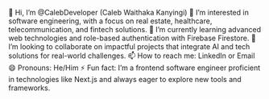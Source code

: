 👋 Hi, I’m @CalebDeveloper (Caleb Waithaka Kanyingi)
👀 I’m interested in software engineering, with a focus on real estate, healthcare, telecommunication, and fintech solutions.
🌱 I’m currently learning advanced web technologies and role-based authentication with Firebase Firestore.
💞️ I’m looking to collaborate on impactful projects that integrate AI and tech solutions for real-world challenges.
📫 How to reach me: LinkedIn or Email
😄 Pronouns: He/Him
⚡ Fun fact: I’m a frontend software engineer proficient in technologies like Next.js and always eager to explore new tools and frameworks.
